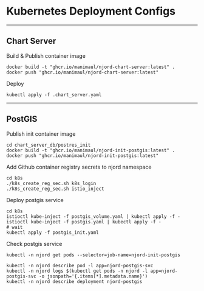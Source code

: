 # Kubernetes Deployment Configs

------------------

## Chart Server

Build & Publish container image
```shell
docker build -t "ghcr.io/manimaul/njord-chart-server:latest" .
docker push "ghcr.io/manimaul/njord-chart-server:latest"
```

Deploy
```shell
kubectl apply -f .chart_server.yaml
```

------------------

## PostGIS

Publish init container image
```shell
cd chart_server_db/postres_init
docker build -t "ghcr.io/manimaul/njord-init-postgis:latest" .
docker push "ghcr.io/manimaul/njord-init-postgis:latest"
```

Add Github container registry secrets to njord namespace
```shell
cd k8s
./k8s_create_reg_sec.sh k8s_login
./k8s_create_reg_sec.sh istio_inject 
```

Deploy postgis service
```shell
cd k8s
istioctl kube-inject -f postgis_volume.yaml | kubectl apply -f -
istioctl kube-inject -f postgis.yaml | kubectl apply -f -
# wait
kubectl apply -f postgis_init.yaml
```

Check postgis service
```shell
kubectl -n njord get pods --selector=job-name=njord-init-postgis

kubectl -n njord describe pod -l app=njord-postgis-svc 
kubectl -n njord logs $(kubectl get pods -n njord -l app=njord-postgis-svc -o jsonpath='{.items[*].metadata.name}')
kubectl -n njord describe deployment njord-postgis
```
